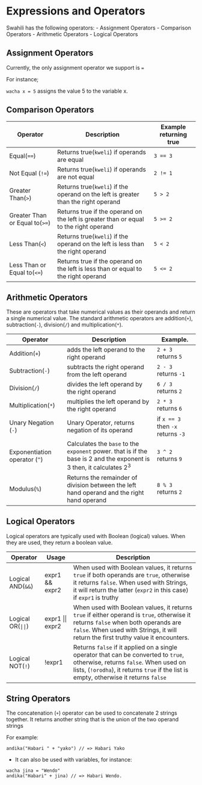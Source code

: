 # Expressions and Operators

Swahili has the following operators: - Assignment Operators - Comparison Operators - Arithmetic Operators - Logical Operators

## Assignment Operators

Currently, the only assignment operator we support is `=`

For instance;

`wacha x = 5` assigns the value 5 to the variable x.

## Comparison Operators

| Operator                       | Description                                                                           | Example returning true |
| ------------------------------ | ------------------------------------------------------------------------------------- | ---------------------- |
| Equal(`==`)                    | Returns true(`kweli`) if operands are equal                                           | `3 == 3`               |
| Not Equal (`!=`)               | Returns true(`kweli`) if operands are not equal                                       | `2 != 1`               |
| Greater Than(`>`)              | Returns true(`kweli`) if the operand on the left is greater than the right operand    | `5 > 2`                |
| Greater Than or Equal to(`>=`) | Returns true if the operand on the left is greater than or equal to the right operand | `5 >= 2`               |
| Less Than(`<`)                 | Returns true(`kweli`) if the operand on the left is less than the right operand       | `5 < 2`                |
| Less Than or Equal to(`<=`)    | Returns true if the operand on the left is less than or equal to the right operand    | `5 <= 2`               |

## Arithmetic Operators

These are operators that take numerical values as their operands and return a single numerical value. The standard arithmetic operators are addition(`+`), subtraction(`-`), division(`/`) and multiplication(`*`).

| Operator                      | Description                                                                                                                     | Example.                           |
| ----------------------------- | ------------------------------------------------------------------------------------------------------------------------------- | ---------------------------------- |
| Addition(`+`)                 | adds the left operand to the right operand                                                                                      | `2 + 3` returns `5`                |
| Subtraction(`-`)              | subtracts the right operand from the left operand                                                                               | `2 - 3` returns `-1`               |
| Division(`/`)                 | divides the left operand by the right operand                                                                                   | `6 / 3` returns `2`                |
| Multiplication(`*`)           | multiplies the left operand by the right operand                                                                                | `2 * 3` returns `6`                |
| Unary Negation (`-`)          | Unary Operator, returns negation of its operand                                                                                 | if `x == 3` then `-x` returns `-3` |
| Exponentiation operator (`^`) | Calculates the `base` to the `exponent` power. that is if the base is 2 and the exponent is 3 then, it calculates 2<sup>3</sup> | `3 ^ 2` returns `9`                |
| Modulus(`%`)                  | Returns the remainder of division between the left hand operand and the right hand operand                                      | `8 % 3` returns `2`                |

## Logical Operators

Logical operators are typically used with Boolean (logical) values. When they are used, they return a boolean value.

| Operator           | Usage            | Description                                                                                                                                                                                                             |
| ------------------ | ---------------- | ----------------------------------------------------------------------------------------------------------------------------------------------------------------------------------------------------------------------- |
| Logical AND(`&&`)  | expr1 && expr2   | When used with Boolean values, it returns `true` if both operands are `true`, otherwise it returns `false`. When used with Strings, it will return the latter (`expr2` in this case) if `expr1` is truthy               |
| Logical OR(`\|\|`) | expr1 \|\| expr2 | When used with Boolean values, it returns `true` if either operand is `true`, otherwise it returns `false` when both operands are `false`. When used with Strings, it will return the first truthy value it encounters. |
| Logical NOT(`!`)   | !expr1           | Returns `false` if it applied on a single operator that can be converted to `true`, otherwise, returns `false`. When used on lists, (`!orodha`), it returns `true` if the list is empty, otherwise it returns `false`   |

## String Operators

The concatenation (`+`) operator can be used to concatenate 2 strings together. It returns another string that is the union of the two operand strings

For example:

```
andika("Habari " + "yako") // => Habari Yako
```

- It can also be used with variables, for instance:

```
wacha jina = "Wendo"
andika("Habari" + jina) // => Habari Wendo.
```
